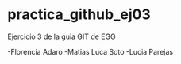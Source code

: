 # practica_github_ej03
Ejercicio 3 de la guia GIT de EGG


-Florencia Adaro
-Matias Luca Soto
-Lucia Parejas